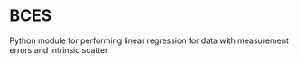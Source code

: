 BCES
====

Python module for performing linear regression for data with measurement errors and intrinsic scatter
